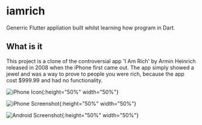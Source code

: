 # iamrich

Generric Flutter appliation built whilst learning how program in Dart.

## What is it

This project is a clone of the controversial app 'I Am Rich' by Armin Heinrich released in 2008 when the iPhone first came out. The app simply showed a jewel and was a way to prove to people you were rich, because the app cost $999.99 and had no functionality.

![iPhone Icon](https://i.imgur.com/xBLpRr0.jpg){:height="50%" width="50%"}

![iPhone Screenshot](https://i.imgur.com/kdQPUFl.jpg){:height="50%" width="50%"}

![Android Screenshot](https://i.imgur.com/6xfgW78.jpg){:height="50%" width="50%"}
